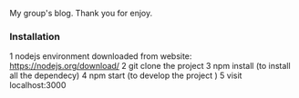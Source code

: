 My group's blog. Thank you for enjoy.

### Installation ###
1 nodejs environment downloaded from website: https://nodejs.org/download/
2 git clone the project
3 npm install (to install all the dependecy)
4 npm start (to develop the project )
5 visit localhost:3000 

